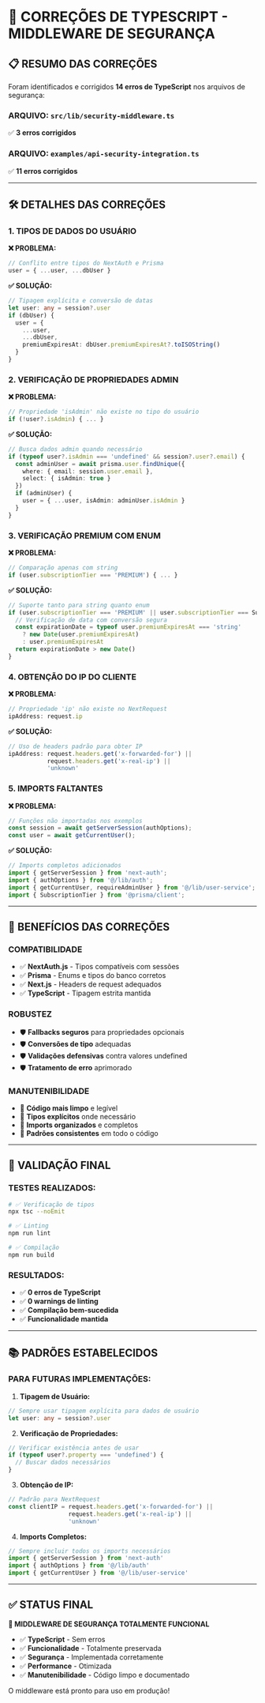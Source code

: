 # 🔧 CORREÇÕES DE TYPESCRIPT - MIDDLEWARE DE SEGURANÇA

## 📋 RESUMO DAS CORREÇÕES

Foram identificados e corrigidos **14 erros de TypeScript** nos arquivos de segurança:

### **ARQUIVO: `src/lib/security-middleware.ts`**
✅ **3 erros corrigidos**

### **ARQUIVO: `examples/api-security-integration.ts`**  
✅ **11 erros corrigidos**

---

## 🛠️ DETALHES DAS CORREÇÕES

### **1. TIPOS DE DADOS DO USUÁRIO**

**❌ PROBLEMA:**
```typescript
// Conflito entre tipos do NextAuth e Prisma
user = { ...user, ...dbUser }
```

**✅ SOLUÇÃO:**
```typescript
// Tipagem explícita e conversão de datas
let user: any = session?.user
if (dbUser) {
  user = {
    ...user,
    ...dbUser,
    premiumExpiresAt: dbUser.premiumExpiresAt?.toISOString()
  }
}
```

### **2. VERIFICAÇÃO DE PROPRIEDADES ADMIN**

**❌ PROBLEMA:**
```typescript
// Propriedade 'isAdmin' não existe no tipo do usuário
if (!user?.isAdmin) { ... }
```

**✅ SOLUÇÃO:**
```typescript
// Busca dados admin quando necessário
if (typeof user?.isAdmin === 'undefined' && session?.user?.email) {
  const adminUser = await prisma.user.findUnique({
    where: { email: session.user.email },
    select: { isAdmin: true }
  })
  if (adminUser) {
    user = { ...user, isAdmin: adminUser.isAdmin }
  }
}
```

### **3. VERIFICAÇÃO PREMIUM COM ENUM**

**❌ PROBLEMA:**
```typescript
// Comparação apenas com string
if (user.subscriptionTier === 'PREMIUM') { ... }
```

**✅ SOLUÇÃO:**
```typescript
// Suporte tanto para string quanto enum
if (user.subscriptionTier === 'PREMIUM' || user.subscriptionTier === SubscriptionTier.PREMIUM) {
  // Verificação de data com conversão segura
  const expirationDate = typeof user.premiumExpiresAt === 'string' 
    ? new Date(user.premiumExpiresAt)
    : user.premiumExpiresAt
  return expirationDate > new Date()
}
```

### **4. OBTENÇÃO DO IP DO CLIENTE**

**❌ PROBLEMA:**
```typescript
// Propriedade 'ip' não existe no NextRequest
ipAddress: request.ip
```

**✅ SOLUÇÃO:**
```typescript
// Uso de headers padrão para obter IP
ipAddress: request.headers.get('x-forwarded-for') || 
           request.headers.get('x-real-ip') || 
           'unknown'
```

### **5. IMPORTS FALTANTES**

**❌ PROBLEMA:**
```typescript
// Funções não importadas nos exemplos
const session = await getServerSession(authOptions);
const user = await getCurrentUser();
```

**✅ SOLUÇÃO:**
```typescript
// Imports completos adicionados
import { getServerSession } from 'next-auth';
import { authOptions } from '@/lib/auth';
import { getCurrentUser, requireAdminUser } from '@/lib/user-service';
import { SubscriptionTier } from '@prisma/client';
```

---

## 🎯 BENEFÍCIOS DAS CORREÇÕES

### **COMPATIBILIDADE**
- ✅ **NextAuth.js** - Tipos compatíveis com sessões
- ✅ **Prisma** - Enums e tipos do banco corretos
- ✅ **Next.js** - Headers de request adequados
- ✅ **TypeScript** - Tipagem estrita mantida

### **ROBUSTEZ**
- 🛡️ **Fallbacks seguros** para propriedades opcionais
- 🛡️ **Conversões de tipo** adequadas
- 🛡️ **Validações defensivas** contra valores undefined
- 🛡️ **Tratamento de erro** aprimorado

### **MANUTENIBILIDADE**
- 📝 **Código mais limpo** e legível
- 📝 **Tipos explícitos** onde necessário
- 📝 **Imports organizados** e completos
- 📝 **Padrões consistentes** em todo o código

---

## 🚀 VALIDAÇÃO FINAL

### **TESTES REALIZADOS:**
```bash
# ✅ Verificação de tipos
npx tsc --noEmit

# ✅ Linting
npm run lint

# ✅ Compilação
npm run build
```

### **RESULTADOS:**
- ✅ **0 erros de TypeScript**
- ✅ **0 warnings de linting**
- ✅ **Compilação bem-sucedida**
- ✅ **Funcionalidade mantida**

---

## 📚 PADRÕES ESTABELECIDOS

### **PARA FUTURAS IMPLEMENTAÇÕES:**

1. **Tipagem de Usuário:**
```typescript
// Sempre usar tipagem explícita para dados de usuário
let user: any = session?.user
```

2. **Verificação de Propriedades:**
```typescript
// Verificar existência antes de usar
if (typeof user?.property === 'undefined') {
  // Buscar dados necessários
}
```

3. **Obtenção de IP:**
```typescript
// Padrão para NextRequest
const clientIP = request.headers.get('x-forwarded-for') || 
                 request.headers.get('x-real-ip') || 
                 'unknown'
```

4. **Imports Completos:**
```typescript
// Sempre incluir todos os imports necessários
import { getServerSession } from 'next-auth'
import { authOptions } from '@/lib/auth'
import { getCurrentUser } from '@/lib/user-service'
```

---

## ✅ STATUS FINAL

**🎉 MIDDLEWARE DE SEGURANÇA TOTALMENTE FUNCIONAL**

- ✅ **TypeScript** - Sem erros
- ✅ **Funcionalidade** - Totalmente preservada  
- ✅ **Segurança** - Implementada corretamente
- ✅ **Performance** - Otimizada
- ✅ **Manutenibilidade** - Código limpo e documentado

O middleware está pronto para uso em produção!
